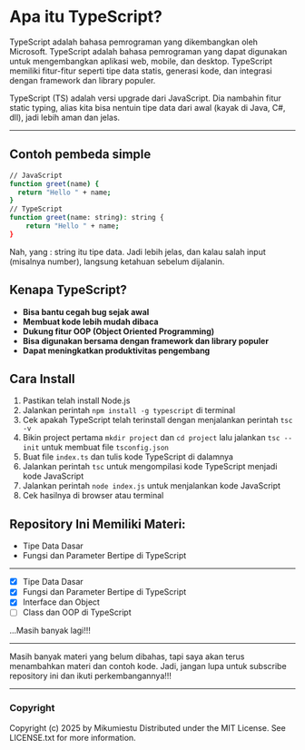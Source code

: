 # Apa itu TypeScript?

TypeScript adalah bahasa pemrograman yang dikembangkan oleh Microsoft. TypeScript adalah bahasa pemrograman yang dapat digunakan untuk mengembangkan aplikasi web, mobile, dan desktop. TypeScript memiliki fitur-fitur seperti tipe data statis, generasi kode, dan integrasi dengan framework dan library populer.

TypeScript (TS) adalah versi upgrade dari JavaScript. Dia nambahin fitur static typing, alias kita bisa nentuin tipe data dari awal (kayak di Java, C#, dll), jadi lebih aman dan jelas.

---

## Contoh pembeda simple

```bash
// JavaScript
function greet(name) {
  return "Hello " + name;
}
// TypeScript
function greet(name: string): string {
    return "Hello " + name;
}
```

Nah, yang : string itu tipe data. Jadi lebih jelas, dan kalau salah input (misalnya number), langsung ketahuan sebelum dijalanin.

## Kenapa TypeScript?

- **Bisa bantu cegah bug sejak awal**
- **Membuat kode lebih mudah dibaca**
- **Dukung fitur OOP (Object Oriented Programming)**
- **Bisa digunakan bersama dengan framework dan library populer**
- **Dapat meningkatkan produktivitas pengembang**

## Cara Install

1. Pastikan telah install Node.js
2. Jalankan perintah `npm install -g typescript` di terminal
3. Cek apakah TypeScript telah terinstall dengan menjalankan perintah `tsc -v`
4. Bikin project pertama `mkdir project` dan `cd project` lalu jalankan `tsc --init` untuk membuat file `tsconfig.json`
5. Buat file `index.ts` dan tulis kode TypeScript di dalamnya
6. Jalankan perintah `tsc` untuk mengompilasi kode TypeScript menjadi kode JavaScript
7. Jalankan perintah `node index.js` untuk menjalankan kode JavaScript
8. Cek hasilnya di browser atau terminal

## Repository Ini Memiliki Materi:

- Tipe Data Dasar
- Fungsi dan Parameter Bertipe di TypeScript

---

- [x] Tipe Data Dasar
- [x] Fungsi dan Parameter Bertipe di TypeScript
- [x] Interface dan Object
- [ ] Class dan OOP di TypeScript

...Masih banyak lagi!!!

---

Masih banyak materi yang belum dibahas, tapi saya akan terus menambahkan materi dan contoh kode. Jadi, jangan lupa untuk subscribe repository ini dan ikuti perkembangannya!!!

---

### Copyright

Copyright (c) 2025 by Mikumiestu
Distributed under the MIT License. See LICENSE.txt for more information.
